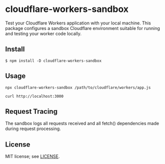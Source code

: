 # cloudflare-workers-sandbox

Test your Cloudflare Workers application with your local machine.  This package configures a sandbox Cloudflare environment suitable for running and testing your worker code locally.

## Install
```
$ npm install -D cloudflare-workers-sandbox
```

## Usage
```
npx cloudflare-workers-sandbox /path/to/cloudflare/workers/app.js

curl http://localhost:3000
```

## Request Tracing
The sandbox logs all requests received and all fetch() dependencies made during request processing.

## License
MIT license; see [LICENSE](./LICENSE).
